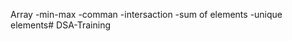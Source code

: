 Array
-min-max
-comman
-intersaction
-sum of elements
-unique elements#   D S A - T r a i n i n g  
 